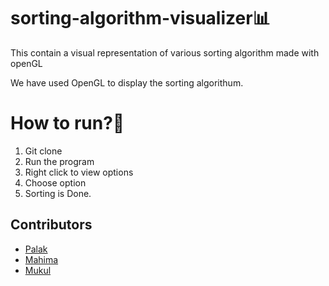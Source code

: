 # sorting-algorithm-visualizer📊
This contain a visual representation  of various sorting algorithm made with openGL 

We have used OpenGL to display the sorting algorithum.

# How to run?🤔
1. Git clone
2. Run the program
3. Right click to view options
4. Choose option
5. Sorting is Done.


## Contributors
 - [Palak](https://github.com/Palak-137)
 - [Mahima](https://github.com/starmahima)
 - [Mukul](https://github.com/Kevin-DeBruyne)
